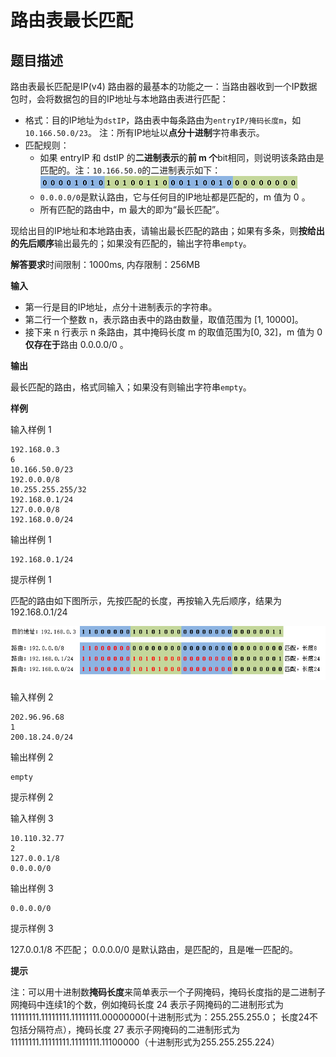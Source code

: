 # 路由表最长匹配

## 题目描述

路由表最长匹配是IP(v4) 路由器的最基本的功能之一：当路由器收到一个IP数据包时，会将数据包的目的IP地址与本地路由表进行匹配：

-   格式：目的IP地址为`dstIP`，路由表中每条路由为`entryIP/掩码长度m`，如 `10.166.50.0/23`。 注：所有IP地址以**点分十进制**字符串表示。
-   匹配规则：
    -   如果 entryIP 和 dstIP 的**二进制表示**的**前 m 个**bit相同，则说明该条路由是匹配的。注：`10.166.50.0`的二进制表示如下：![img](assets/2986af7c0f.png)
    -   `0.0.0.0/0`是默认路由，它与任何目的IP地址都是匹配的，m 值为 0 。
    -   所有匹配的路由中，m 最大的即为“最长匹配”。

现给出目的IP地址和本地路由表，请输出最长匹配的路由；如果有多条，则**按给出的先后顺序**输出最先的；如果没有匹配的，输出字符串`empty`。

**解答要求**时间限制：1000ms, 内存限制：256MB

**输入**

-   第一行是目的IP地址，点分十进制表示的字符串。
-   第二行一个整数 n，表示路由表中的路由数量，取值范围为 [1, 10000]。
-   接下来 n 行表示 n 条路由，其中掩码长度 m 的取值范围为[0, 32]，m 值为 0 **仅存在于**路由 0.0.0.0/0 。

**输出**

最长匹配的路由，格式同输入；如果没有则输出字符串`empty`。

**样例**

输入样例 1

```
192.168.0.3
6
10.166.50.0/23
192.0.0.0/8
10.255.255.255/32
192.168.0.1/24
127.0.0.0/8
192.168.0.0/24
```

输出样例 1

```
192.168.0.1/24
```

提示样例 1

匹配的路由如下图所示，先按匹配的长度，再按输入先后顺序，结果为192.168.0.1/24

![](assets/a7b6806ddb.png)

输入样例 2

```
202.96.96.68
1
200.18.24.0/24
```

输出样例 2

```
empty
```

提示样例 2

输入样例 3

```
10.110.32.77
2
127.0.0.1/8
0.0.0.0/0
```

输出样例 3

```
0.0.0.0/0
```

提示样例 3

127.0.0.1/8 不匹配； 0.0.0.0/0 是默认路由，是匹配的，且是唯一匹配的。

**提示**

注：可以用十进制数**掩码长度**来简单表示一个子网掩码，掩码长度指的是二进制子网掩码中连续1的个数，例如掩码长度 24 表示子网掩码的二进制形式为11111111.11111111.11111111.00000000(十进制形式为：255.255.255.0； 长度24不包括分隔符点），掩码长度 27 表示子网掩码的二进制形式为11111111.11111111.11111111.11100000（十进制形式为255.255.255.224）